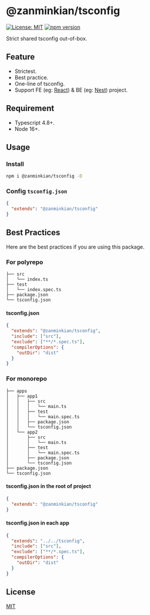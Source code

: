 # @zanminkian/tsconfig

[![License: MIT](https://img.shields.io/badge/License-MIT-brightgreen.svg)](https://opensource.org/licenses/MIT)
[![npm version](https://badge.fury.io/js/@zanminkian%2Ftsconfig.svg)](https://badge.fury.io/js/@zanminkian%2Ftsconfig)

Strict shared tsconfig out-of-box.

## Feature

- Strictest.
- Best practice.
- One-line of tsconfig.
- Support FE (eg: [React](https://github.com/facebook/react)) & BE (eg: [Nest](https://github.com/nestjs/nest)) project.

## Requirement

- Typescript 4.8+.
- Node 16+.

## Usage

### Install

```bash
npm i @zanminkian/tsconfig -D
```

### Config `tsconfig.json`

```json
{
  "extends": "@zanminkian/tsconfig"
}
```

## Best Practices

Here are the best practices if you are using this package.

### For polyrepo

```
├── src
│   └── index.ts
├── test
│   └── index.spec.ts
├── package.json
└── tsconfig.json
```

#### tsconfig.json

```json
{
  "extends": "@zanminkian/tsconfig",
  "include": ["src"],
  "exclude": ["**/*.spec.ts"],
  "compilerOptions": {
    "outDir": "dist"
  }
}
```

### For monorepo

```
├── apps
│   ├── app1
│   │   ├── src
│   │   │   └── main.ts
│   │   ├── test
│   │   │   └── main.spec.ts
│   │   ├── package.json
│   │   └── tsconfig.json
│   └── app2
│       ├── src
│       │   └── main.ts
│       ├── test
│       │   └── main.spec.ts
│       ├── package.json
│       └── tsconfig.json
├── package.json
└── tsconfig.json
```

#### tsconfig.json in the root of project

```json
{
  "extends": "@zanminkian/tsconfig"
}
```

#### tsconfig.json in each app

```json
{
  "extends": "../../tsconfig",
  "include": ["src"],
  "exclude": ["**/*.spec.ts"],
  "compilerOptions": {
    "outDir": "dist"
  }
}
```

## License
[MIT](./LICENSE)
